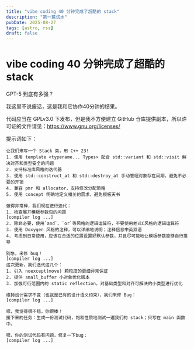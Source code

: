 ```yaml
---
title: "vibe coding 40 分钟完成了超酷的 stack"
description: "第一篇试水"
pubDate: 2025-08-27
tags: [astro, rss]
draft: false
---
```


# vibe coding 40 分钟完成了超酷的 stack

GPT-5 到底有多强？

我这里不说废话，这是我和它协作40分钟的结果。

代码应当在 GPLv3.0 下发布，但是我不方便建立 GitHub 仓库提供副本，所以许可证的文件请见：https://www.gnu.org/licenses/

提示词如下：

```prompt
让我们来写一个 Stack 类，用 C++ 23!
1. 使用 template <typename... Types> 配合 std::variant 和 std::visit 解决对齐和类型安全的问题
2. 支持标准库风格的迭代器
3. 使用 std::construct_at 和 std::destroy_at 手动管理对象存在周期，避免不必要的开销
4. 兼容 pmr 和 allocator，支持修改分配策略
5. 使用 concept 明确地定义相关的需求，避免模板天书
```

```prompt
做得非常棒，我们现在进行迭代：
1. 检查展开模板参数包的问题
[compiler log ...]
2. 除非必要，使用`and`、`or`等风格的逻辑运算符，不要使用老式C风格的逻辑运算符
3. 使用 Doxygen 风格的注释，可以详细地说明；注释信息中英双语
4. 考虑到日常使用，应该在合适的位置设置好默认参数，并且尽可能地让模板参数能够自行推导
```

```prompt
别急，来修 bug！
[compiler log ...]
这次更新，我们迭代这几个：
1. 引入 noexcept(move) 颗粒度的更细异常保证
2. 提供 small_buffer 小对象优化版本
3. 加强可行范围内的 static reflection，对基础类型和对齐可解决的小类型进行优化
```

```prompt
维持设计需求不变（也就是已有的设计语义约束），我们来修 Bug：
[compiler log ...]
```

```prompt
嗯，我觉得很不错，你很棒！
接下来的任务：生成一份测试代码，饱和性质地测试一遍我们的 stack；只写在 main 函数中。
```

```prompt
嗯，你的测试代码有问题，修复一下bug：
[compiler log ...]
```
